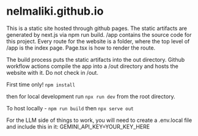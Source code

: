# nelmaliki.github.io

This is a static site hosted through github pages. The static artifacts are generated by next.js via npm run build. /app contains the source code for this project. Every route for the website is a folder, where the top level of /app is the index page. Page.tsx is how to render the route.

The build process puts the static artifacts into the out directory. Github workflow actions compile the app into a /out directory and hosts the website with it. Do not check in /out.

First time only!
`npm install`

then for local development run `npx run dev` from the root directory.

To host locally - `npm run build` then `npx serve out`

For the LLM side of things to work, you will need to create a .env.local file and include this in it: GEMINI_API_KEY=YOUR_KEY_HERE

